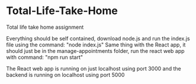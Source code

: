 # Total-Life-Take-Home
Total life take home assignment

Everything should be self contained, download node.js and run the index.js file using the command: "node index.js"
Same thing with the React app, it should just be in the manage-appointments folder, run the react web app with command: "npm run start"

The React web app is running on just localhost using port 3000 and the backend is running on localhost using port 5000 
